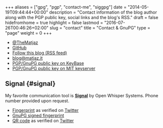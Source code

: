 +++
aliases      = ["gpg", "pgp", "contact-me", "siggpg"]
date         = "2014-05-19T09:44:44+00:00"
description  = "Contact information of the blog author along with the PGP public key, social links and the blog's RSS."
draft        = false
hidefromhome = true
highlight    = false
lastmod      = "2016-07-26T00:46:26+02:00"
slug         = "contact"
title        = "Contact & GnuPG"
type         = "page"
weight       = 0
+++


- [@TheMatjaz](https://twitter.com/TheMatjaz)
- [GitHub](https://github.com/TheMatjaz)
- <a href="/index.xml" type="application/rss+xml">Follow this blog (RSS feed)</a>
- [blog@matjaz.it](mailto:blog@matjaz.it)
- [PGP/GnuPG public key on KeyBase](https://keybase.io/TheMatjaz)
- [PGP/GnuPG public key on MIT keyserver](https://pgp.mit.edu/pks/lookup?op=vindex&search=0x438406FCCE32DC1E)


## Signal {#signal}

My favorite communication tool is **[Signal](https://whispersystems.org/)** by
Open Whisper Systems. Phone number provided upon request.

- [Fingerprint](/text/signal_fingerprint.txt) as verified on 
  [Twitter](https://twitter.com/TheMatjaz/status/757999117696106500)
- [GnuPG signed fingerprint](/text/signal_fingerprint.asc)
- [QR code](/images/qr-code/signal_fingerprint.png) as verified on 
  [Twitter](https://twitter.com/TheMatjaz/status/757999266258358272)
